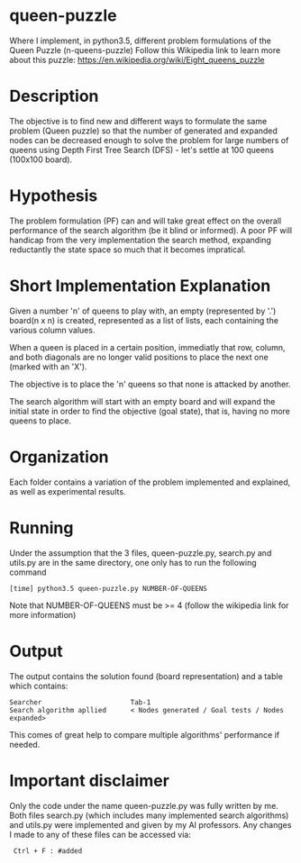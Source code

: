 # queen-puzzle
Where I implement, in python3.5, different problem formulations of the Queen Puzzle (n-queens-puzzle)
Follow this Wikipedia link to learn more about this puzzle: https://en.wikipedia.org/wiki/Eight_queens_puzzle

# Description
The objective is to find new and different ways to formulate the same problem (Queen puzzle) so that the number of generated and expanded nodes can be decreased enough to solve the problem for large numbers of queens using Depth First Tree Search (DFS) - let's settle at 100 queens (100x100 board).

# Hypothesis
The problem formulation (PF) can and will take great effect on the overall performance of the search algorithm (be it blind or informed). A poor PF will handicap from the very implementation the search method, expanding reductantly the state space so much that it becomes impratical.

# Short Implementation Explanation

  Given a number 'n' of queens to play with, an empty (represented by '.') board(n x n) is created, represented as a list
  of lists, each containing the various column values.

  When a queen is placed in a certain position, immediatly that row, column, and both diagonals are no longer valid
  positions to place the next one (marked with an 'X').

  The objective is to place the 'n' queens so that none is attacked by another.

  The search algorithm will start with an empty board and will expand the initial state in order to find the
  objective (goal state), that is, having no more queens to place.

# Organization
Each folder contains a variation of the problem implemented and explained, as well as experimental results.

# Running
Under the assumption that the 3 files, queen-puzzle.py, search.py and utils.py are in the same directory, one only has to run the following command

    [time] python3.5 queen-puzzle.py NUMBER-OF-QUEENS

Note that NUMBER-OF-QUEENS must be >= 4 (follow the wikipedia link for more information)
    
# Output
The output contains the solution found (board representation) and a table which contains:

    Searcher                      Tab-1
    Search algorithm apllied      < Nodes generated / Goal tests / Nodes expanded>

This comes of great help to compare multiple algorithms' performance if needed.

# Important disclaimer
Only the code under the name queen-puzzle.py was fully written by me.
Both files search.py (which includes many implemented search algorithms) and utils.py were implemented and given by my AI professors. Any changes I made to any of these files can be accessed via:

     Ctrl + F : #added
